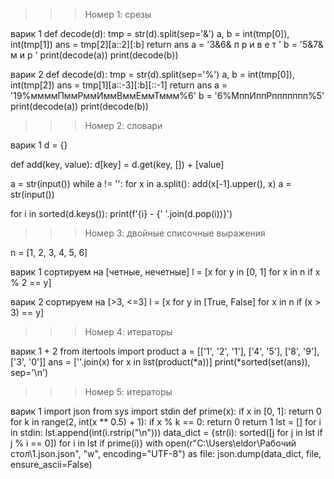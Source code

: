 >>> Номер 1: срезы
  
  варик 1
def decode(d):
    tmp = str(d).split(sep='&')
    a, b = int(tmp[0]), int(tmp[1])
    ans = tmp[2][a::2][:b]
    return ans
a = '3&6&   п р и в е т      '
b = '5&7&     м и р '
print(decode(a))
print(decode(b))

  варик 2
def decode(d):
    tmp = str(d).split(sep='%')
    a, b = int(tmp[0]), int(tmp[2])
    ans = tmp[1][a::-3][:b][::-1]
    return ans
a = '19%ммммПммРммИммВммЕммТммм%6'
b = '6%МппИппРппппппп%5'
print(decode(a))
print(decode(b))



>>> Номер 2: словари
  
  варик 1
d = {}

def add(key, value):
    d[key] = d.get(key, []) + [value]

a = str(input())
while a != '':
    for x in a.split():
        add(x[-1].upper(), x)
    a = str(input())

for i in sorted(d.keys()):
    print(f'{i} - {' '.join(d.pop(i))}')




>>> Номер 3: двойные списочные выражения

n = [1, 2, 3, 4, 5, 6]

  варик 1
сортируем на [четные, нечетные]
l = [x for y in [0, 1] for x in n if x % 2 == y]

  варик 2
сортируем на [>3, <=3]
l = [x for y in [True, False] for x in n if (x > 3) == y]



>>> Номер 4: итераторы

  варик 1 + 2
from itertools import product
a = [['1', '2', '1'], ['4', '5'], ['8', '9'], ['3', '0']]
ans = [''.join(x) for x in list(product(*a))]
print(*sorted(set(ans)), sep='\n')



>>> Номер 5: итераторы

  варик 1
import json
from sys import stdin
def prime(x):
    if x in [0, 1]:
        return 0
    for k in range(2, int(x ** 0.5) + 1):
        if x % k == 0:
            return 0
    return 1
lst = []
for i in stdin:
    lst.append(int(i.rstrip("\n")))
data_dict = {str(i): sorted([j for j in lst if j % i == 0]) for i in lst if prime(i)}
with open(r"C:\Users\eldor\Рабочий стол\1.json.json", "w", encoding="UTF-8") as file:
    json.dump(data_dict, file, ensure_ascii=False)

